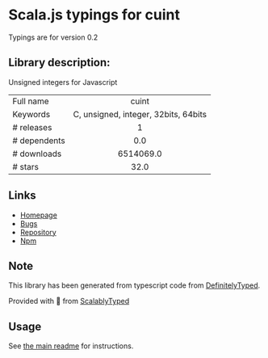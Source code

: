 
# Scala.js typings for cuint

Typings are for version 0.2

## Library description:
Unsigned integers for Javascript

|                    |                 |
| ------------------ | :-------------: |
| Full name          | cuint |
| Keywords           | C, unsigned, integer, 32bits, 64bits |
| # releases         | 1 |
| # dependents       | 0.0 |
| # downloads        | 6514069.0 |
| # stars            | 32.0 |

## Links
- [Homepage](https://github.com/pierrec/js-cuint)
- [Bugs](https://github.com/pierrec/js-cuint/issues)
- [Repository](https://github.com/pierrec/js-cuint)
- [Npm](https://www.npmjs.com/package/cuint)
    


## Note
This library has been generated from typescript code from [DefinitelyTyped](https://definitelytyped.org).

Provided with :purple_heart: from [ScalablyTyped](https://github.com/oyvindberg/ScalablyTyped)

## Usage
See [the main readme](../../readme.md) for instructions.



